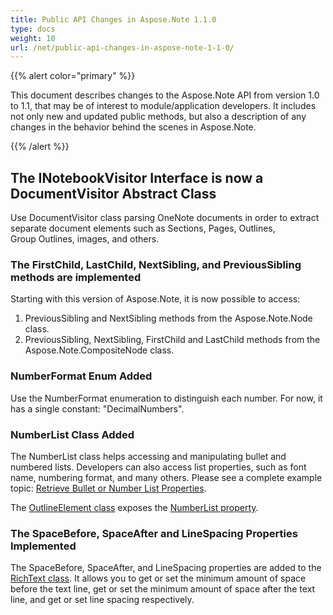 ```yaml
---
title: Public API Changes in Aspose.Note 1.1.0
type: docs
weight: 10
url: /net/public-api-changes-in-aspose-note-1-1-0/
---
```


{{% alert color="primary" %}} 

This document describes changes to the Aspose.Note API from version 1.0 to 1.1, that may be of interest to module/application developers. It includes not only new and updated public methods, but also a description of any changes in the behavior behind the scenes in Aspose.Note.

{{% /alert %}} 
## **The INotebookVisitor Interface is now a DocumentVisitor Abstract Class**
Use DocumentVisitor class parsing OneNote documents in order to extract separate document elements such as Sections, Pages, Outlines, Group Outlines, images, and others.
### **The FirstChild, LastChild, NextSibling, and PreviousSibling methods are implemented**
Starting with this version of Aspose.Note, it is now possible to access:

1. PreviousSibling and NextSibling methods from the Aspose.Note.Node class.
1. PreviousSibling, NextSibling, FirstChild and LastChild methods from the Aspose.Note.CompositeNode class.
### **NumberFormat Enum Added**
Use the NumberFormat enumeration to distinguish each number. For now, it has a single constant: "DecimalNumbers".
### **NumberList Class Added**
The NumberList class helps accessing and manipulating bullet and numbered lists. Developers can also access list properties, such as font name, numbering format, and many others. Please see a complete example topic: [Retrieve Bullet or Number List Properties](https://docs.aspose.com/note/net/working-with-text/#retrieve-bullet-or-number-list-properties). 

The [OutlineElement class](https://reference.aspose.com/note/net/aspose.note/outlineelement) exposes the [NumberList property](https://reference.aspose.com/note/net/aspose.note/numberlist).
### **The SpaceBefore, SpaceAfter and LineSpacing Properties Implemented**
The SpaceBefore, SpaceAfter, and LineSpacing properties are added to the [RichText class](https://reference.aspose.com/note/net/aspose.note/richtext). It allows you to get or set the minimum amount of space before the text line, get or set the minimum amount of space after the text line, and get or set line spacing respectively.
